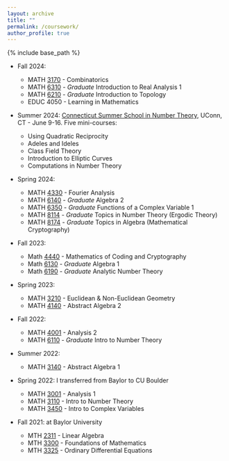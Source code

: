 ```yaml
---
layout: archive
title: ""
permalink: /coursework/
author_profile: true
---
```


{% include base_path %}

* Fall 2024:
  * MATH <a href="https://catalog.colorado.edu/search/?P=MATH%203170">3170</a> - Combinatorics
  * MATH <a href="https://catalog.colorado.edu/search/?P=MATH%206310">6310</a> - _Graduate_ Introduction to Real Analysis 1
  * MATH <a href="https://catalog.colorado.edu/search/?P=MATH%206210">6210</a> - _Graduate_ Introduction to Topology
  * EDUC 4050 - Learning in Mathematics
 
* Summer 2024: <a href="https://ctnt-summer.math.uconn.edu/summer-school-24/">Connecticut Summer School in Number Theory</a>, UConn, CT - June 9-16. Five mini-courses:
  * Using Quadratic Reciprocity
  * Adeles and Ideles
  * Class Field Theory
  * Introduction to Elliptic Curves
  * Computations in Number Theory

* Spring 2024:
  * MATH <a href="https://catalog.colorado.edu/search/?P=MATH%204330">4330</a> - Fourier Analysis
  * MATH <a href="https://catalog.colorado.edu/search/?P=MATH%206140">6140</a> - _Graduate_ Algebra 2
  * MATH <a href="https://catalog.colorado.edu/search/?P=MATH%206350">6350</a> - _Graduate_ Functions of a Complex Variable 1
  * MATH <a href="https://catalog.colorado.edu/search/?P=MATH%208114">8114</a> - _Graduate_ Topics in Number Theory (Ergodic Theory)
  * MATH <a href="https://catalog.colorado.edu/search/?P=MATH%208174">8174</a> - _Graduate_ Topics in Algebra (Mathematical Cryptography)

* Fall 2023:
  * Math <a href="https://catalog.colorado.edu/search/?P=MATH%204440">4440</a> - Mathematics of Coding and Cryptography
  * Math <a href="https://catalog.colorado.edu/search/?P=MATH%206130">6130</a> - _Graduate_ Algebra 1
  * Math <a href="https://catalog.colorado.edu/search/?P=MATH%206190">6190</a> - _Graduate_ Analytic Number Theory

* Spring 2023:
  * MATH <a href="https://catalog.colorado.edu/search/?P=MATH%203210">3210</a> - Euclidean & Non-Euclidean Geometry
  * MATH <a href="https://catalog.colorado.edu/search/?P=MATH%204140">4140</a> - Abstract Algebra 2 

* Fall 2022:
  * MATH <a href="https://catalog.colorado.edu/search/?P=MATH%204001">4001</a> - Analysis 2
  * MATH <a href="https://catalog.colorado.edu/search/?P=MATH%206110">6110</a> - _Graduate_ Intro to Number Theory

* Summer 2022:
  * MATH <a href="https://catalog.colorado.edu/search/?P=MATH%203140">3140</a> - Abstract Algebra 1
 
* Spring 2022: I transferred from Baylor to CU Boulder
  * MATH <a href="https://catalog.colorado.edu/search/?P=MATH%203001">3001</a> - Analysis 1
  * MATH <a href="https://catalog.colorado.edu/search/?P=MATH%203110">3110</a> - Intro to Number Theory
  * MATH <a href="https://catalog.colorado.edu/search/?P=MATH%203450">3450</a> - Intro to Complex Variables 

* Fall 2021: at Baylor University
  * MTH <a href="https://catalog.baylor.edu/search/?P=MTH%202311">2311</a> - Linear Algebra
  * MTH <a href="https://catalog.baylor.edu/search/?P=MTH%203300">3300</a> - Foundations of Mathematics 
  * MTH <a href="https://catalog.baylor.edu/search/?P=MTH%203325">3325</a> - Ordinary Differential Equations
